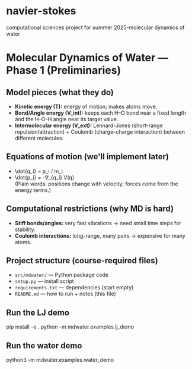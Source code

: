 # navier-stokes
computational sciences project for summer 2025-molecular dynamics of water
# Molecular Dynamics of Water — Phase 1 (Preliminaries)

## Model pieces (what they do)
- **Kinetic energy (T):** energy of motion; makes atoms move.
- **Bond/Angle energy (V_int):** keeps each H–O bond near a fixed length and the H–O–H angle near its target value.
- **Intermolecular energy (V_ext):** Lennard-Jones (short-range repulsion/attraction) + Coulomb (charge–charge interaction) between different molecules.

## Equations of motion (we'll implement later)
- \dot{q_i} = p_i / m_i  
- \dot{p_i} = -∇_{q_i} V(q)  
(Plain words: positions change with velocity; forces come from the energy terms.)

## Computational restrictions (why MD is hard)
- **Stiff bonds/angles:** very fast vibrations → need small time steps for stability.
- **Coulomb interactions:** long-range, many pairs → expensive for many atoms.

## Project structure (course-required files)
- `src/mdwater/` — Python package code
- `setup.py` — install script
- `requirements.txt` — dependencies (start empty)
- `README.md` — how to run + notes (this file)
## Run the LJ demo
pip install -e .
python -m mdwater.examples.lj_demo
## Run the water demo
python3 -m mdwater.examples.water_demo